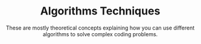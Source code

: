 ---
title: "Algorithms Techniques"
subtitle: "These are mostly theoretical concepts explaining how you can use different algorithms to solve complex coding problems."
draft: false
---